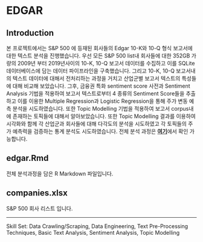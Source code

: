 # EDGAR

## Introduction

본 프로젝트에서는 S&P 500 에 등재된 회사들의 Edgar 10-K와 10-Q 형식 보고서에대한 텍스트 분석을 진행했습니다. 우선 모든 S&P 500 list내 회사들에 대한 352GB 가량의 2009년 부터 2019년사이의 10-K, 10-Q 보고서 데이터를 수집하고 이를 SQLite 데이터베이스에 담는 데이터 파이프라인을 구축했습니다. 그리고 10-K, 10-Q 보고서내의 텍스트 데이터에 대해서 전처리하는 과정을 거치고 산업군별 보고서 텍스트의 특성들에 대해 비교해 보았습니다. 그후, 금융권 특화 sentiment score 사전과 Sentiment Analysis 기법을 적용하여 보고서 텍스트로부터 4 종류의 Sentiment Score들을 추출하고 이를 이용한 Multiple Regression과 Logistic Regression을 통해 주가 변동 예측 분석을 시도하였습니다. 또한 Topic Modelling 기법을 적용하여 보고서 corpus내에 존재하는 토픽들에 대해서 알아보았습니다. 또한 Topic Modelling 결과를 이용하여 시각화와 함께 각 산업군과 회사들에 대해 다각도의 분석을 시도하였고 각 토픽들의 주가 예측력을 검증하는 통계 분석도 시도하였습니다. 전체 분석 과정은 [**여기**](https://sakjung.github.io/edgar)에서 확인 가능합니다.

## edgar.Rmd

전체 분석과정을 담은 R Markdown 파일입니다.

## companies.xlsx

 S&P 500 회사 리스트 입니다.

---------

Skill Set: Data Crawling/Scraping, Data Engineering, Text Pre-Processing Techniques, Basic Text Analysis, Sentiment Analysis, Topic Modelling
